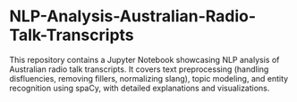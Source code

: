 # NLP-Analysis-Australian-Radio-Talk-Transcripts
This repository contains a Jupyter Notebook showcasing NLP analysis of Australian radio talk transcripts. It covers text preprocessing (handling disfluencies, removing fillers, normalizing slang), topic modeling, and entity recognition using spaCy, with detailed explanations and visualizations.
